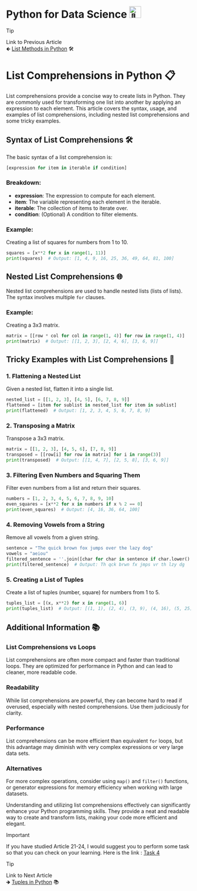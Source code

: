 # Python for Data Science <picture> <source srcset="https://fonts.gstatic.com/s/e/notoemoji/latest/1f40d/512.webp" type="image/webp"> <img src="https://fonts.gstatic.com/s/e/notoemoji/latest/1f40d/512.gif" alt="🐍" width="32" height="32"> </picture>

> [!TIP]  
> Link to Previous Article  
> 🡸 [List Methods in Python](/Python/Articles/23_list_methods.md) 🛠️

# List Comprehensions in Python 📋

List comprehensions provide a concise way to create lists in Python. They are commonly used for transforming one list into another by applying an expression to each element. This article covers the syntax, usage, and examples of list comprehensions, including nested list comprehensions and some tricky examples.

## Syntax of List Comprehensions 🛠️

The basic syntax of a list comprehension is:
```python
[expression for item in iterable if condition]
```

### Breakdown:
- **expression**: The expression to compute for each element.
- **item**: The variable representing each element in the iterable.
- **iterable**: The collection of items to iterate over.
- **condition**: (Optional) A condition to filter elements.

### Example:
Creating a list of squares for numbers from 1 to 10.
```python
squares = [x**2 for x in range(1, 11)]
print(squares)  # Output: [1, 4, 9, 16, 25, 36, 49, 64, 81, 100]
```

## Nested List Comprehensions 🌐

Nested list comprehensions are used to handle nested lists (lists of lists). The syntax involves multiple `for` clauses.

### Example:
Creating a 3x3 matrix.
```python
matrix = [[row * col for col in range(1, 4)] for row in range(1, 4)]
print(matrix)  # Output: [[1, 2, 3], [2, 4, 6], [3, 6, 9]]
```

## Tricky Examples with List Comprehensions 🎯

### 1. Flattening a Nested List
Given a nested list, flatten it into a single list.
```python
nested_list = [[1, 2, 3], [4, 5], [6, 7, 8, 9]]
flattened = [item for sublist in nested_list for item in sublist]
print(flattened)  # Output: [1, 2, 3, 4, 5, 6, 7, 8, 9]
```

### 2. Transposing a Matrix
Transpose a 3x3 matrix.
```python
matrix = [[1, 2, 3], [4, 5, 6], [7, 8, 9]]
transposed = [[row[i] for row in matrix] for i in range(3)]
print(transposed)  # Output: [[1, 4, 7], [2, 5, 8], [3, 6, 9]]
```

### 3. Filtering Even Numbers and Squaring Them
Filter even numbers from a list and return their squares.
```python
numbers = [1, 2, 3, 4, 5, 6, 7, 8, 9, 10]
even_squares = [x**2 for x in numbers if x % 2 == 0]
print(even_squares)  # Output: [4, 16, 36, 64, 100]
```

### 4. Removing Vowels from a String
Remove all vowels from a given string.
```python
sentence = "The quick brown fox jumps over the lazy dog"
vowels = "aeiou"
filtered_sentence = ''.join([char for char in sentence if char.lower() not in vowels])
print(filtered_sentence)  # Output: Th qck brwn fx jmps vr th lzy dg
```

### 5. Creating a List of Tuples
Create a list of tuples (number, square) for numbers from 1 to 5.
```python
tuples_list = [(x, x**2) for x in range(1, 6)]
print(tuples_list)  # Output: [(1, 1), (2, 4), (3, 9), (4, 16), (5, 25)]
```

## Additional Information 📚

### List Comprehensions vs Loops
List comprehensions are often more compact and faster than traditional loops. They are optimized for performance in Python and can lead to cleaner, more readable code.

### Readability
While list comprehensions are powerful, they can become hard to read if overused, especially with nested comprehensions. Use them judiciously for clarity.

### Performance
List comprehensions can be more efficient than equivalent `for` loops, but this advantage may diminish with very complex expressions or very large data sets.

### Alternatives
For more complex operations, consider using `map()` and `filter()` functions, or generator expressions for memory efficiency when working with large datasets.

Understanding and utilizing list comprehensions effectively can significantly enhance your Python programming skills. They provide a neat and readable way to create and transform lists, making your code more efficient and elegant.

> [!IMPORTANT]  
> If you have studied Article 21-24, I would suggest you to perform some task so that you can check on your learning. Here is the link : [Task 4](/Python/Tasks/task_4.ipynb)

> [!TIP]  
> Link to Next Article  
> 🡺 [Tuples in Python](/Python/Articles/25_tuples.md) 📚